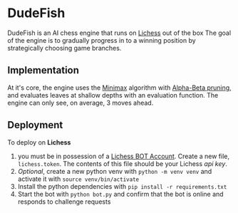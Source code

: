  # DudeFish
DudeFish is an AI chess engine that runs on [Lichess](https://lichess.org) out of the box
The goal of the engine is to gradually progress in to a winning position by strategically choosing game branches.
## Implementation
At it's core, the engine uses the [Minimax](https://en.wikipedia.org/wiki/Minimax) algorithm with [Alpha-Beta pruning](https://en.wikipedia.org/wiki/Alpha%E2%80%93beta_pruning), and evaluates leaves at shallow depths with an evaluation function.
The engine can only see, on average, 3 moves ahead.
## Deployment
To deploy on **Lichess**

 1. you must be in possession of a [Lichess BOT Account](https://lichess.org/api#operation/botAccountUpgrade). Create a new file, `lichess.token`. The contents of this file should be your Lichess *api key*.
 2. *Optional*, create a new python venv with `python -m venv venv` and activate it with `source venv/bin/activate`
 3. Install the python dependencies with `pip install -r requirements.txt`
 4. Start the bot with `python bot.py` and confirm that the bot is online and responds to challenge requests
   


